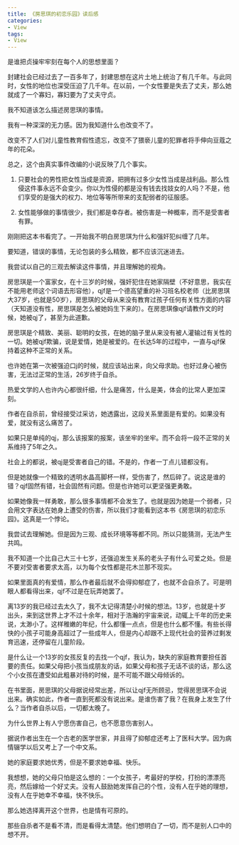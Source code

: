 ```yaml
---
title: 《房思琪的初恋乐园》读后感
categories:
- View
tags:
- View
---
```

是谁把贞操牢牢刻在每个人的思想里面？

封建社会已经过去了一百多年了，封建思想在这片土地上统治了有几千年。与此同时，女性的地位也深受压迫了几千年。在以前，一个女性要是失去了丈夫，那么她就成了一个寡妇，寡妇要为了丈夫守贞。

我不知道该怎么描述房思琪的事情。

我有一种深深的无力感。因为我知道什么也改变不了。

改变不了人们对儿童性教育假性遗忘，改变不了猥亵儿童的犯罪者将手伸向豆蔻之年的花朵。

总之，这个由真实事件改编的小说反映了几个事实。

1. 只要社会的男性把女性当成是资源，把拥有过多少女性当成是战利品。那么性侵这件事永远不会变少。你以为性侵的都是没有钱去找妓女的人吗？不是，他们享受的是强大的权力、地位等等所带来的支配弱者的征服感。

2. 女性能够做的事情很少，我们都是幸存者。被伤害是一种概率，而不是受害者有罪。

刚刚把这本书看完了。一开始我不明白房思琪为什么和强奸犯纠缠了几年。

要知道，错误的事情，无论包装的多么精致，都不应该沉迷进去。

我尝试以自己的三观去解读这件事情，并且理解她的视角。

房思琪是一个富家女，在十三岁的时候，强奸犯住在她家隔壁（不好意思，我实在不能用老师这个词语去形容他），qjf是一个德高望重的补习班名校老师（比房思琪大37岁，也就是50岁），房思琪的父母从来没有教育过孩子任何有关性方面的内容（天知道没有性，房思琪是怎么被她妈生下来的）。在房思琪像qjf请教作文的时候，她被qj了，甚至为此道歉。

房思琪是个精致、美丽、聪明的女孩，在她的脑子里从来没有被人灌输过有关性的一切。她被qjf欺骗，说是爱情，她是被爱的。在长达5年的过程中，一直与qjf保持着这种不正常的关系。

也许她在第一次被强迫口j的时候，就应该站出来，向父母求助。也好过身心被伤害，无法过正常的生活，26岁终于自杀。

热爱文学的人也许内心都很纤细，什么是痛苦，什么是美，体会的比常人更加深刻。

作者在自杀前，曾经接受过采访，她透露出，这段关系里面是有爱的。如果没有爱，就没有这么痛苦了。

如果只是单纯的qj，那么该报案的报案，该坐牢的坐牢。而不会将一段不正常的关系维持了5年之久。

社会上的都说，被qj是受害者自己的错。不是的，作者一丁点儿错都没有。

但是她就像一个精致的透明水晶高脚杯一样，受伤害了，然后碎了。说这是谁的错？qjf固然有错，社会固然有问题。但是也许她可以更坚强更勇敢。

如果她像我一样勇敢，那么很多事情都不会发生了。也就是因为她是一个弱者，只会用文字表达在她身上遭受的伤害，所以我们才能看到这本书《房思琪的初恋乐园》。这真是一个悖论。

我尝试去理解她。但是因为三观、成长环境等等都不同。所以只能猜测，无法产生共鸣。

我不知道一个比自己大三十七岁，还强迫发生关系的老头子有什么可爱之处。但是不要对受害者要求太高，以为每个女性都是花木兰那不现实。

如果里面真的有爱情，那么作者最后就不会得抑郁症了，也就不会自杀了。可是明眼人都看得出来，qjf不过是在玩弄她罢了。

离13岁的我已经过去太久了，我不太记得清楚小时候的想法。13岁，也就是十岁出头，来到这世界上才不过十余年，相对于浩瀚的宇宙来说，动辄上千年的历史来说，太渺小了。这样稚嫩的年纪，什么都懂一点点，但是也什么都不懂。有些长得快的小孩子可能身高超过了一些成年人，但是内心却跟不上现代社会的营养过剩发育迅速，还停留在儿童阶段。

是什么让一个13岁的女孩反复的去找一个qjf，我认为，缺失的家庭教育要担任首要的责任。如果父母把小孩当成朋友的话，如果父母和孩子无话不谈的话，那么这个小女孩在遭受如此粗暴对待的时候，是不可能不跟父母倾诉的。

在书里面，房思琪的父母据说经常出差，所以让qjf无所顾忌，觉得房思琪不会说出来。确实如此，作者一直到死都没有说出来。是谁伤害了我？在我身上发生了什么？当作者自杀以后，一切都太晚了。

为什么世界上有人宁愿伤害自己，也不愿意伤害别人。

据说作者出生在一个古老的医学世家，并且得了抑郁症还考上了医科大学。因为病情辍学以后又考上了一个中文系。

她的家庭要求她优秀，但是不要求她幸福、快乐。

我想想，她的父母只怕是这么想的：一个女孩子，考最好的学校，打扮的漂漂亮亮，然后嫁给一个好丈夫。没有人鼓励她发挥自己的个性，没有人在乎她的理想，没有人在乎她幸不幸福，快不快乐。

那么她选择离开这个世界，也是情有可原的。

那些自杀者不是看不清，而是看得太清楚。他们想明白了一切，而不是别人口中的想不开。




